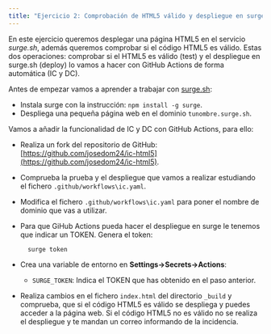 ```yaml
---
title: "Ejercicio 2: Comprobación de HTML5 válido y despliegue en surge.sh (test y deploy)"
---
```


En este ejercicio queremos desplegar una página HTML5 en el servicio *surge.sh*, además queremos comprobar si el código HTML5 es válido. Estas dos operaciones: comprobar si el HTML5 es válido (test) y el despliegue en surge.sh (deploy) lo vamos a hacer con GitHub Actions de forma automática (IC y DC).

Antes de empezar vamos a aprender a trabajar con [surge.sh](http://surge.sh/):

* Instala surge con la instrucción: `npm install -g surge`.
* Despliega una pequeña página web en el dominio `tunombre.surge.sh`.

Vamos a añadir la funcionalidad de IC y DC con GitHub Actions, para ello:

* Realiza un fork del repositorio de GitHub: [https://github.com/josedom24/ic-html5](https://github.com/josedom24/ic-html5).
* Comprueba la prueba y el despliegue que vamos a realizar estudiando el fichero `.github/workflows\ic.yaml`.
* Modifica el fichero `.github/workflows\ic.yaml` para poner el nombre de dominio que vas a utilizar.
* Para que GiHub Actions pueda hacer el despliegue en surge le tenemos que indicar un TOKEN. Genera el token:
	
		surge token

* Crea una variable de entorno en **Settings->Secrets->Actions**:
	
    * `SURGE_TOKEN`: Indica el TOKEN que has obtenido en el paso anterior.

* Realiza cambios en el fichero `index.html` del directorio `_build` y comprueba, que si el código HTML5 es válido se despliega y puedes acceder a la página web. Si el código HTML5 no es válido no se realiza el despliegue y te mandan un correo informando de la incidencia.

